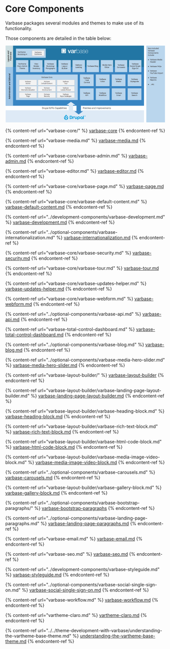 # Core Components

Varbase packages several modules and themes to make use of its functionality.&#x20;

Those components are detailed in the table below:

![Varbase Components Diagram](<../../../.gitbook/assets/varbase components.png>)

{% content-ref url="varbase-core/" %}
[varbase-core](varbase-core/)
{% endcontent-ref %}

{% content-ref url="varbase-media.md" %}
[varbase-media.md](varbase-media.md)
{% endcontent-ref %}

{% content-ref url="varbase-core/varbase-admin.md" %}
[varbase-admin.md](varbase-core/varbase-admin.md)
{% endcontent-ref %}

{% content-ref url="varbase-editor.md" %}
[varbase-editor.md](varbase-editor.md)
{% endcontent-ref %}

{% content-ref url="varbase-core/varbase-page.md" %}
[varbase-page.md](varbase-core/varbase-page.md)
{% endcontent-ref %}

{% content-ref url="varbase-core/varbase-default-content.md" %}
[varbase-default-content.md](varbase-core/varbase-default-content.md)
{% endcontent-ref %}

{% content-ref url="../development-components/varbase-development.md" %}
[varbase-development.md](../development-components/varbase-development.md)
{% endcontent-ref %}

{% content-ref url="../optional-components/varbase-internationalization.md" %}
[varbase-internationalization.md](../optional-components/varbase-internationalization.md)
{% endcontent-ref %}

{% content-ref url="varbase-core/varbase-security.md" %}
[varbase-security.md](varbase-core/varbase-security.md)
{% endcontent-ref %}

{% content-ref url="varbase-core/varbase-tour.md" %}
[varbase-tour.md](varbase-core/varbase-tour.md)
{% endcontent-ref %}

{% content-ref url="varbase-core/varbase-updates-helper.md" %}
[varbase-updates-helper.md](varbase-core/varbase-updates-helper.md)
{% endcontent-ref %}

{% content-ref url="varbase-core/varbase-webform.md" %}
[varbase-webform.md](varbase-core/varbase-webform.md)
{% endcontent-ref %}

{% content-ref url="../optional-components/varbase-api.md" %}
[varbase-api.md](../optional-components/varbase-api.md)
{% endcontent-ref %}

{% content-ref url="varbase-total-control-dashboard.md" %}
[varbase-total-control-dashboard.md](varbase-total-control-dashboard.md)
{% endcontent-ref %}

{% content-ref url="../optional-components/varbase-blog.md" %}
[varbase-blog.md](../optional-components/varbase-blog.md)
{% endcontent-ref %}

{% content-ref url="../optional-components/varbase-media-hero-slider.md" %}
[varbase-media-hero-slider.md](../optional-components/varbase-media-hero-slider.md)
{% endcontent-ref %}

{% content-ref url="varbase-layout-builder/" %}
[varbase-layout-builder](varbase-layout-builder/)
{% endcontent-ref %}

{% content-ref url="varbase-layout-builder/varbase-landing-page-layout-builder.md" %}
[varbase-landing-page-layout-builder.md](varbase-layout-builder/varbase-landing-page-layout-builder.md)
{% endcontent-ref %}

{% content-ref url="varbase-layout-builder/varbase-heading-block.md" %}
[varbase-heading-block.md](varbase-layout-builder/varbase-heading-block.md)
{% endcontent-ref %}

{% content-ref url="varbase-layout-builder/varbase-rich-text-block.md" %}
[varbase-rich-text-block.md](varbase-layout-builder/varbase-rich-text-block.md)
{% endcontent-ref %}

{% content-ref url="varbase-layout-builder/varbase-html-code-block.md" %}
[varbase-html-code-block.md](varbase-layout-builder/varbase-html-code-block.md)
{% endcontent-ref %}

{% content-ref url="varbase-layout-builder/varbase-media-image-video-block.md" %}
[varbase-media-image-video-block.md](varbase-layout-builder/varbase-media-image-video-block.md)
{% endcontent-ref %}

{% content-ref url="../optional-components/varbase-carousels.md" %}
[varbase-carousels.md](../optional-components/varbase-carousels.md)
{% endcontent-ref %}

{% content-ref url="varbase-layout-builder/varbase-gallery-block.md" %}
[varbase-gallery-block.md](varbase-layout-builder/varbase-gallery-block.md)
{% endcontent-ref %}

{% content-ref url="../optional-components/varbase-bootstrap-paragraphs/" %}
[varbase-bootstrap-paragraphs](../optional-components/varbase-bootstrap-paragraphs/)
{% endcontent-ref %}

{% content-ref url="../optional-components/varbase-landing-page-paragraphs.md" %}
[varbase-landing-page-paragraphs.md](../optional-components/varbase-landing-page-paragraphs.md)
{% endcontent-ref %}

{% content-ref url="varbase-email.md" %}
[varbase-email.md](varbase-email.md)
{% endcontent-ref %}

{% content-ref url="varbase-seo.md" %}
[varbase-seo.md](varbase-seo.md)
{% endcontent-ref %}

{% content-ref url="../development-components/varbase-styleguide.md" %}
[varbase-styleguide.md](../development-components/varbase-styleguide.md)
{% endcontent-ref %}

{% content-ref url="../optional-components/varbase-social-single-sign-on.md" %}
[varbase-social-single-sign-on.md](../optional-components/varbase-social-single-sign-on.md)
{% endcontent-ref %}

{% content-ref url="varbase-workflow.md" %}
[varbase-workflow.md](varbase-workflow.md)
{% endcontent-ref %}

{% content-ref url="vartheme-claro.md" %}
[vartheme-claro.md](vartheme-claro.md)
{% endcontent-ref %}

{% content-ref url="../../theme-development-with-varbase/understanding-the-vartheme-base-theme.md" %}
[understanding-the-vartheme-base-theme.md](../../theme-development-with-varbase/understanding-the-vartheme-base-theme.md)
{% endcontent-ref %}



































